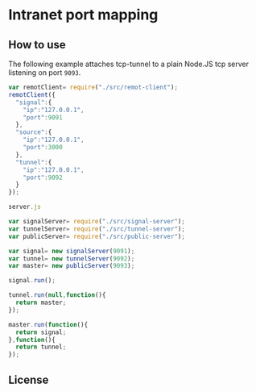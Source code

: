 
# Intranet port mapping

## How to use

The following example attaches tcp-tunnel to a plain Node.JS
tcp server listening on port `9093`.

```client.js
var remotClient= require("./src/remot-client");
remotClient({
  "signal":{
    "ip":"127.0.0.1",
    "port":9091
  },
  "source":{
    "ip":"127.0.0.1",
    "port":3000
  },
  "tunnel":{
    "ip":"127.0.0.1",
    "port":9092
  }
});

server.js

var signalServer= require("./src/signal-server");
var tunnelServer= require("./src/tunnel-server");
var publicServer= require("./src/public-server");

var signal= new signalServer(9091);
var tunnel= new tunnelServer(9092);
var master= new publicServer(9093);

signal.run();

tunnel.run(null,function(){
  return master;
});

master.run(function(){
  return signal;
},function(){ 
  return tunnel;
});

```

## License


